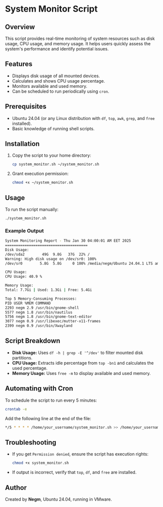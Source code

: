 # System Monitor Script

## Overview
This script provides real-time monitoring of system resources such as disk usage, CPU usage, and memory usage. It helps users quickly assess the system's performance and identify potential issues.

## Features
- Displays disk usage of all mounted devices.
- Calculates and shows CPU usage percentage.
- Monitors available and used memory.
- Can be scheduled to run periodically using `cron`.

## Prerequisites
- Ubuntu 24.04 (or any Linux distribution with `df`, `top`, `awk`, `grep`, and `free` installed).
- Basic knowledge of running shell scripts.

## Installation
1. Copy the script to your home directory:
   ```sh
   cp system_monitor.sh ~/system_monitor.sh
   ```
2. Grant execution permission:
   ```sh
   chmod +x ~/system_monitor.sh
   ```

## Usage
To run the script manually:
```sh
./system_monitor.sh
```

### Example Output
```sh
System Monitoring Report - Thu Jan 30 04:00:01 AM EET 2025
======================================
Disk Usage:
/dev/sda2        49G  9.8G   37G  22% /
Warning: High disk usage on /dev/sr0: 100%
/dev/sr0        5.8G  5.8G     0 100% /media/negm/Ubuntu 24.04.1 LTS amd64

CPU Usage:
CPU Usage: 40.9 %

Memory Usage:
Total: 7.7Gi | Used: 1.3Gi | Free: 5.4Gi

Top 5 Memory-Consuming Processes:
PID USER %MEM COMMAND
2293 negm 2.9 /usr/bin/gnome-shell
5577 negm 1.8 /usr/bin/nautilus
5756 negm 1.8 /usr/bin/gnome-text-editor
3077 negm 0.9 /usr/libexec/mutter-x11-frames
2399 negm 0.9 /usr/bin/Xwayland
```

## Script Breakdown
- **Disk Usage:** Uses `df -h | grep -E '^/dev'` to filter mounted disk partitions.
- **CPU Usage:** Extracts idle percentage from `top -bn1` and calculates the used percentage.
- **Memory Usage:** Uses `free -m` to display available and used memory.

## Automating with Cron
To schedule the script to run every 5 minutes:
```sh
crontab -e
```
Add the following line at the end of the file:
```sh
*/5 * * * * /home/your_username/system_monitor.sh >> /home/your_username/system_monitor.log 2>&1
```

## Troubleshooting
- If you get `Permission denied`, ensure the script has execution rights:
  ```sh
  chmod +x system_monitor.sh
  ```
- If output is incorrect, verify that `top`, `df`, and `free` are installed.

## Author
Created by **Negm**, Ubuntu 24.04, running in VMware.

